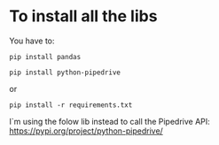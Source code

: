 # To install all the libs

You have to:

`pip install pandas`

`pip install python-pipedrive`

or

`pip install -r requirements.txt`

I`m using the folow lib instead to call the Pipedrive API: https://pypi.org/project/python-pipedrive/
